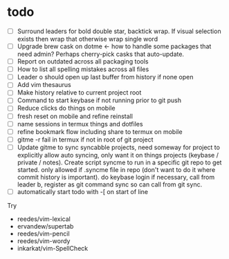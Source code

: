 # todo

- [ ] Surround leaders for bold double star, backtick wrap. If visual selection
  exists then wrap that otherwise wrap single word
- [ ] Upgrade brew cask on dotme <- how to handle some packages that need admin?
  Perhaps cherry-pick casks that auto-update.
- [ ] Report on outdated across all packaging tools
- [ ] How to list all spelling mistakes across all files
- [ ] Leader o should open up last buffer from history if none open
- [ ] Add vim thesaurus
- [ ] Make history relative to current project root
- [ ] Command to start keybase if not running prior to git push
- [ ] Reduce clicks do things on mobile
- [ ] fresh reset on mobile and refine reinstall
- [ ] name sessions in termux things and dotfiles
- [ ] refine bookmark flow including share to termux on mobile
- [ ] gitme -r fail in termux if not in root of git project
- [ ] Update gitme to sync syncabble projects, need someway for project to
  explicitly allow auto syncing, only want it on things projects (keybase /
  private / notes). Create script syncme to run in a specific git repo to get
  started. only allowed if .syncme file in repo (don't want to do it where
  commit history is important). do keybase login if necessary, call from leader
  b, register as git command sync so can call from git sync. 
- [ ] automatically start todo with -[ on start of line

Try

- reedes/vim-lexical
- ervandew/supertab
- reedes/vim-pencil
- reedes/vim-wordy
- inkarkat/vim-SpellCheck
